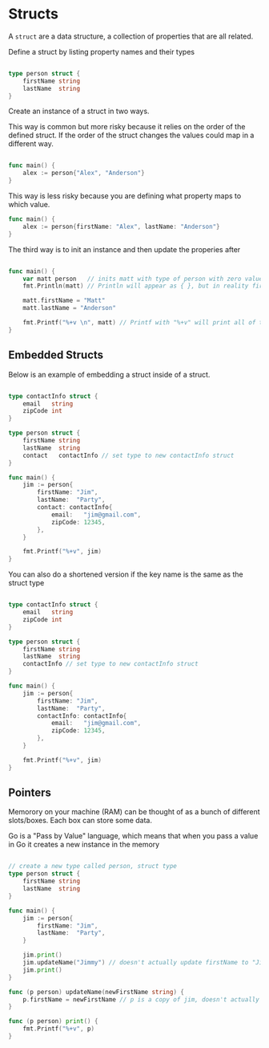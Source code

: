 # Structs

A `struct` are a data structure, a collection of properties that are all related.

Define a struct by listing property names and their types

```go

type person struct {
	firstName string
	lastName  string
}

```

Create an instance of a struct in two ways.

This way is common but more risky because it relies on the order of the defined struct. If the order of the struct changes the values could map in a different way.

```go

func main() {
	alex := person{"Alex", "Anderson"}
}

```

This way is less risky because you are defining what property maps to which value.

```go
func main() {
	alex := person{firstName: "Alex", lastName: "Anderson"}
}

```


The third way is to init an instance and then update the properies after

```go

func main() {
	var matt person   // inits matt with type of person with zero values ("" for strings)
	fmt.Println(matt) // Println will appear as { }, but in reality firstName and lastName got set to a zero value

	matt.firstName = "Matt"
	matt.lastName = "Anderson"

	fmt.Printf("%+v \n", matt) // Printf with "%+v" will print all of the fields on matt
}

```

## Embedded Structs

Below is an example of embedding a struct inside of a struct.

```go

type contactInfo struct {
	email   string
	zipCode int
}

type person struct {
	firstName string
	lastName  string
	contact   contactInfo // set type to new contactInfo struct
}

func main() {
	jim := person{
		firstName: "Jim",
		lastName:  "Party",
		contact: contactInfo{
			email:   "jim@gmail.com",
			zipCode: 12345,
		},
	}

	fmt.Printf("%+v", jim)
}

```

You can also do a shortened version if the key name is the same as the struct type

```go

type contactInfo struct {
	email   string
	zipCode int
}

type person struct {
	firstName string
	lastName  string
	contactInfo // set type to new contactInfo struct
}

func main() {
	jim := person{
		firstName: "Jim",
		lastName:  "Party",
		contactInfo: contactInfo{
			email:   "jim@gmail.com",
			zipCode: 12345,
		},
	}

	fmt.Printf("%+v", jim)
}

```

## Pointers

Memorory on your machine (RAM) can be thought of as a bunch of different slots/boxes. Each box can store some data.

Go is a "Pass by Value" language, which means that when you pass a value in Go it creates a new instance in the memory

```go

// create a new type called person, struct type
type person struct {
	firstName string
	lastName  string
}

func main() {
	jim := person{
		firstName: "Jim",
		lastName:  "Party",
	}

	jim.print()
	jim.updateName("Jimmy") // doesn't actually update firstName to "Jimmy"
	jim.print()
}

func (p person) updateName(newFirstName string) {
	p.firstName = newFirstName // p is a copy of jim, doesn't actually update the original object in the memorys
}

func (p person) print() {
	fmt.Printf("%+v", p)
}

```